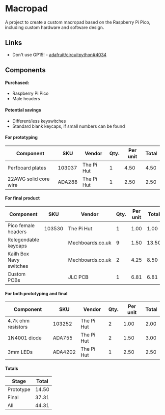 # Macropad

A project to create a custom macropad based on the Raspberry Pi Pico, including custom hardware and software design.

## Links

* Don't use GP15! - [adafruit/circuitpython#4034](https://github.com/adafruit/circuitpython/issues/4034)

## Components

#### Purchased:

* Raspberry Pi Pico
* Male headers

#### Potential savings

* Different/less keyswitches
* Standard blank keycaps, if small numbers can be found

#### For prototyping

| Component             | SKU    | Vendor     | Qty. | Per unit | Total |
| --------------------- | ------ | ---------- | ---- | -------- | ----- |
| Perfboard plates      | 103037 | The Pi Hut | 1    | 4.50     | 4.50  |
| 22AWG solid core wire | ADA288 | The Pi Hut | 1    | 2.50     | 2.50  |

#### For final product

| Component               | SKU    | Vendor           | Qty. | Per unit | Total |
| ----------------------- | ------ | ---------------- | ---- | -------- | ----- |
| Pico female headers     | 103530 | The Pi Hut       | 1    | 1.00     | 1.00  |
| Relegendable keycaps    |        | Mechboards.co.uk | 9    | 1.50     | 13.50 |
| Kailh Box Navy switches |        | Mechboards.co.uk | 2    | 4.25     | 8.50  |
| Custom PCBs             |        | JLC PCB          | 1    | 6.81     | 6.81  |

#### For both prototyping and final

| Component          | SKU     | Vendor     | Qty. | Per unit | Total |
| ------------------ | ------- | ---------- | ---- | -------- | ----- |
| 4.7k ohm resistors | 103252  | The Pi Hut | 2    | 1.00     | 2.00  |
| 1N4001 diode       | ADA755  | The Pi Hut | 2    | 1.50     | 3.00  |
| 3mm LEDs           | ADA4202 | The Pi Hut | 1    | 2.50     | 2.50  |

#### Totals

| Stage     | Total |
| --------- | ----- |
| Prototype | 14.50 |
| Final     | 37.31 |
| All       | 44.31 |

